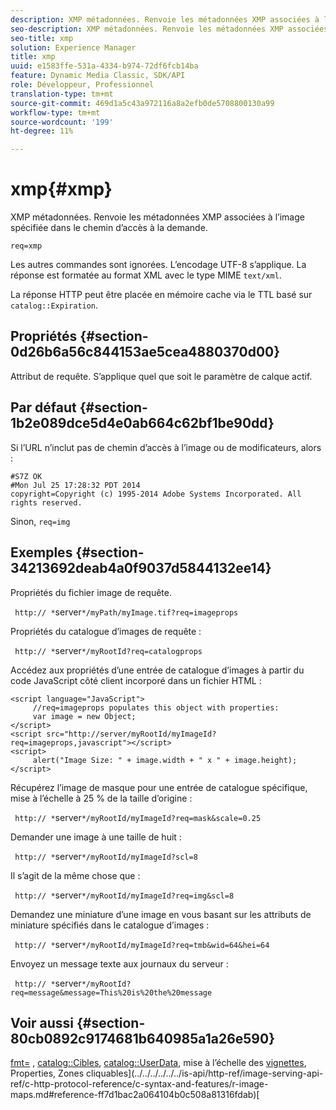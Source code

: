```yaml
---
description: XMP métadonnées. Renvoie les métadonnées XMP associées à l’image spécifiée dans le chemin d’accès à la demande.
seo-description: XMP métadonnées. Renvoie les métadonnées XMP associées à l’image spécifiée dans le chemin d’accès à la demande.
seo-title: xmp
solution: Experience Manager
title: xmp
uuid: e1583ffe-531a-4334-b974-72df6fcb14ba
feature: Dynamic Media Classic, SDK/API
role: Développeur, Professionnel
translation-type: tm+mt
source-git-commit: 469d1a5c43a972116a8a2efb0de5708800130a99
workflow-type: tm+mt
source-wordcount: '199'
ht-degree: 11%

---
```



# xmp{#xmp}

XMP métadonnées. Renvoie les métadonnées XMP associées à l’image spécifiée dans le chemin d’accès à la demande.

`req=xmp`

Les autres commandes sont ignorées. L’encodage UTF-8 s’applique. La réponse est formatée au format XML avec le type MIME `text/xml`.

La réponse HTTP peut être placée en mémoire cache via le TTL basé sur `catalog::Expiration`.

## Propriétés {#section-0d26b6a56c844153ae5cea4880370d00}

Attribut de requête. S’applique quel que soit le paramètre de calque actif.

## Par défaut {#section-1b2e089dce5d4e0ab664c62bf1be90dd}

Si l’URL n’inclut pas de chemin d’accès à l’image ou de modificateurs, alors :

```
#S7Z OK 
#Mon Jul 25 17:28:32 PDT 2014 
copyright=Copyright (c) 1995-2014 Adobe Systems Incorporated. All rights reserved.
```

Sinon, `req=img`

## Exemples {#section-34213692deab4a0f9037d5844132ee14}

Propriétés du fichier image de requête.

` http:// *`server`*/myPath/myImage.tif?req=imageprops`

Propriétés du catalogue d’images de requête :

` http:// *`server`*/myRootId?req=catalogprops`

Accédez aux propriétés d’une entrée de catalogue d’images à partir du code JavaScript côté client incorporé dans un fichier HTML :

```
<script language="JavaScript"> 
     //req=imageprops populates this object with properties: 
     var image = new Object; 
</script> 
<script src="http://server/myRootId/myImageId?req=imageprops,javascript"></script> 
<script> 
     alert("Image Size: " + image.width + " x " + image.height); 
</script>
```

Récupérez l’image de masque pour une entrée de catalogue spécifique, mise à l’échelle à 25 % de la taille d’origine :

` http:// *`server`*/myRootId/myImageId?req=mask&scale=0.25`

Demander une image à une taille de huit :

` http:// *`server`*/myRootId/myImageId?scl=8`

Il s’agit de la même chose que :

` http:// *`server`*/myRootId/myImageId?req=img&scl=8`

Demandez une miniature d’une image en vous basant sur les attributs de miniature spécifiés dans le catalogue d’images :

` http:// *`server`*/myRootId/myImageId?req=tmb&wid=64&hei=64`

Envoyez un message texte aux journaux du serveur :

` http:// *`server`*/myRootId?req=message&message=This%20is%20the%20message`

## Voir aussi {#section-80cb0892c9174681b640985a1a26e590}

[fmt=](../../../../../../is-api/http-ref/image-serving-api-ref/c-http-protocol-reference/c-command-reference/r-is-http-fmt.md#reference-cdf10043423b45ba9fe15157fb3ae37a) ,  [catalog::Cibles](/help/aem-is-ir-api/is-api/image-catalog/image-serving-api-ref/c-image-catalog-reference/c-image-svg-data-reference/c-image-data-reference/r-targets-cat.md),  [catalog::UserData](/help/aem-is-ir-api/is-api/image-catalog/image-serving-api-ref/c-image-catalog-reference/c-image-svg-data-reference/c-image-data-reference/r-userdata-cat.md), mise à l’échelle des  [vignettes](../../../../../../is-api/http-ref/image-serving-api-ref/c-http-protocol-reference/c-notes-on-server-behavior/r-thumbnail-scaling.md#reference-0f71817f721d4913b34816758d69b07f), Properties, Zones cliquables](../../../../../../is-api/http-ref/image-serving-api-ref/c-http-protocol-reference/c-syntax-and-features/r-image-maps.md#reference-ff7d1bac2a064104b0c508a81316fdab)[](../../../../../../is-api/http-ref/image-serving-api-ref/c-http-protocol-reference/c-response-data/c-properties/c-properties.md#concept-49c609fd6de942cab422ee412353c9d9)[
